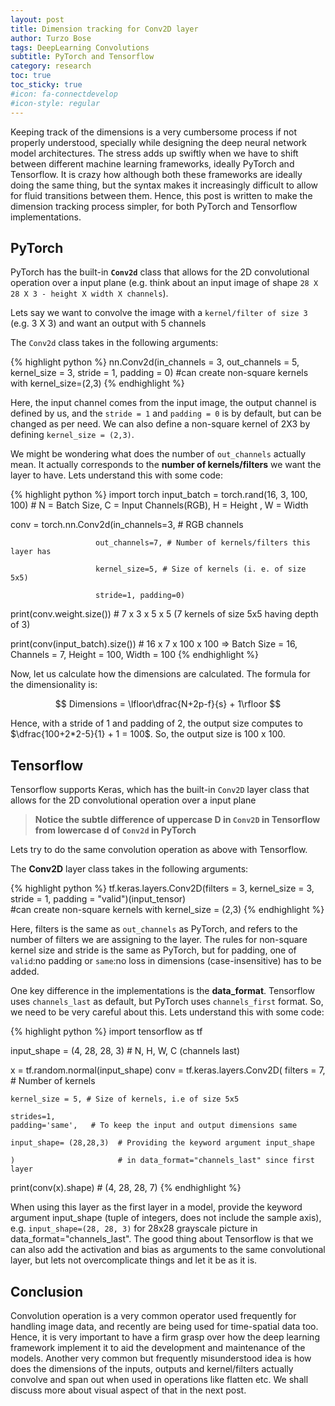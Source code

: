 ```yaml
---
layout: post
title: Dimension tracking for Conv2D layer
author: Turzo Bose
tags: DeepLearning Convolutions
subtitle: PyTorch and Tensorflow
category: research
toc: true
toc_sticky: true
#icon: fa-connectdevelop
#icon-style: regular
---
```


Keeping track of the dimensions is a very cumbersome process if not properly understood, specially while designing the deep neural network model architectures. The stress adds up swiftly when we have to shift between different machine learning frameworks, ideally PyTorch and Tensorflow. It is crazy how although both these frameworks are ideally doing the same thing, but the syntax makes it increasingly difficult to allow for fluid transitions between them. Hence, this post is written to make the dimension tracking process simpler, for both PyTorch and Tensorflow implementations.

## PyTorch

PyTorch has the built-in **`Conv2d`** class that allows for the 2D convolutional operation over a input plane (e.g. think about an input image of shape `28 X 28 X 3 - height X width X channels`).

Lets say we want to convolve the image with a `kernel/filter of size 3` (e.g. 3 X 3) and want an output with 5 channels

The `Conv2d` class takes in the following arguments:

{% highlight python %}
nn.Conv2d(in_channels = 3, out_channels = 5,
          kernel_size = 3,
          stride = 1,
          padding = 0)    #can create non-square kernels with kernel_size=(2,3)
{% endhighlight %}

Here, the input channel comes from the input image, the output channel is defined by us, and the `stride = 1` and `padding = 0` is by default, but can be changed as per need. We can also define a non-square kernel of 2X3 by defining `kernel_size = (2,3)`.

We might be wondering what does the number of `out_channels` actually mean. It actually corresponds to the **number of kernels/filters** we want the layer to have. Lets understand this with some code:

{% highlight python %}
import torch
input_batch = torch.rand(16, 3, 100, 100) # N = Batch Size, C = Input Channels(RGB), H = Height , W = Width

conv = torch.nn.Conv2d(in_channels=3, # RGB channels

                       out_channels=7, # Number of kernels/filters this layer has

                       kernel_size=5, # Size of kernels (i. e. of size 5x5)

                       stride=1, padding=0)

print(conv.weight.size()) # 7 x 3 x 5 x 5 (7 kernels of size 5x5 having depth of 3)

print(conv(input_batch).size()) # 16 x 7 x 100 x 100 => Batch Size = 16, Channels = 7, Height = 100, Width = 100
{% endhighlight %}

Now, let us calculate how the dimensions are calculated. The formula for the dimensionality is:

<p align="center">$$ Dimensions = \lfloor\dfrac{N+2p-f}{s} + 1\rfloor $$</p>

Hence, with a stride of 1 and padding of 2, the output size computes to $\dfrac{100+2*2-5}{1} + 1 = 100$. So, the output size is 100 x 100.

## Tensorflow

Tensorflow supports Keras, which has the built-in `Conv2D` layer class that allows for the 2D convolutional operation over a input plane

> **Notice the subtle difference of uppercase D in `Conv2D` in Tensorflow from lowercase d of `Conv2d` in PyTorch**

Lets try to do the same convolution operation as above with Tensorflow.

The **Conv2D** layer class takes in the following arguments:

{% highlight python %}
tf.keras.layers.Conv2D(filters = 3, kernel_size = 3, stride = 1,
                       padding = "valid")(input_tensor)     
                       #can create non-square kernels with kernel_size = (2,3)
{% endhighlight %}

Here, filters is the same as `out_channels` as PyTorch, and refers to the number of filters we are assigning to the layer. The rules for non-square kernel size and stride is the same as PyTorch, but for padding, one of `valid`:no padding or `same`:no loss in dimensions (case-insensitive) has to be added.

One key difference in the implementations is the **data_format**. Tensorflow uses `channels_last` as default, but PyTorch uses `channels_first` format. So, we need to be very careful about this. Lets understand this with some code:

{% highlight python %}
import tensorflow as tf

input_shape = (4, 28, 28, 3)  # N, H, W, C (channels last)

x = tf.random.normal(input_shape)
conv = tf.keras.layers.Conv2D(
    filters = 7, # Number of kernels

    kernel_size = 5, # Size of kernels, i.e of size 5x5

    strides=1,
    padding='same',   # To keep the input and output dimensions same

    input_shape= (28,28,3)  # Providing the keyword argument input_shape

    )                       # in data_format="channels_last" since first layer


print(conv(x).shape) # (4, 28, 28, 7)
{% endhighlight %}

When using this layer as the first layer in a model, provide the keyword argument input_shape (tuple of integers, does not include the sample axis), e.g. `input_shape=(28, 28, 3)` for 28x28 grayscale picture in data_format="channels_last". The good thing about Tensorflow is that we can also add the activation and bias as arguments to the same convolutional layer, but lets not overcomplicate things and let it be as it is.

## Conclusion
Convolution operation is a very common operator used frequently for handling image data, and recently are being used for time-spatial data too. Hence, it is very important to have a firm grasp over how the deep learning framework implement it to aid the development and maintenance of the models. Another very common but frequently misunderstood idea is how does the dimensions of the inputs, outputs and kernel/filters actually convolve and span out when used in operations like flatten etc. We shall discuss more about visual aspect of that in the next post.  
